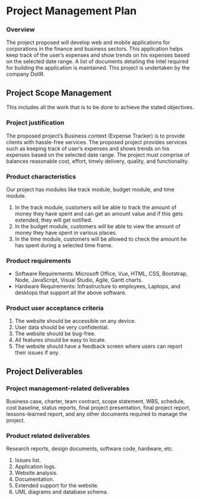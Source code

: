 # Project Management Plan
### Overview

The project proposed will develop web and mobile applications for corporations in the finance and business sectors. This application helps keep track of the user’s expenses and show trends on his expenses based on the selected date range. A list of documents detailing the Intel required for building the application is maintained. This project is undertaken by the company DollR.

## Project Scope Management
This includes all the work that is to be done to achieve the stated objectives. 

### Project justification
The proposed project’s Business context (Expense Tracker) is to provide clients with hassle-free services. The proposed project provides services such as keeping track of user’s expenses and shows trends on his expenses based on the selected date range. The project must comprise of balances reasonable cost, effort, timely delivery, quality, and functionality.

### Product characteristics
Our project has modules like track module, budget module, and time module.
1.	In the track module, customers will be able to track the amount of money they have spent and can get an amount value and if this gets extended, they will get notified.
2.	In the budget module, customers will be able to view the amount of money they have spent in various places.
3.	In the time module, customers will be allowed to check the amount he has spent during a selected time frame.

### Product requirements
- Software Requirements: 
Microsoft Office, Vue, HTML, CSS, Bootstrap, Node, JavaScript, Visual Studio, Agile, Gantt charts.
- Hardware Requirements:
Infrastructure to employees, Laptops, and desktops that support all the above software.

### Product user acceptance criteria
1.	The website should be accessible on any device.
2.	User data should be very confidential. 
3.	The website should be bug-free. 
4.	All features should be easy to locate.
5.	The website should have a feedback screen where users can report their issues if any.

## Project Deliverables
### Project management-related deliverables
Business case, charter, team contract, scope statement, WBS, schedule, cost baseline, status reports, final project presentation, final project report, lessons-learned report, and any other documents required to manage the project.

### Product related deliverables
Research reports, design documents, software code, hardware, etc.
1.	Issues list.
2.	Application logs.
3.	Website analysis.
4.	Documentation.
5.	Extended support for the website.
6.	UML diagrams and database schema.
